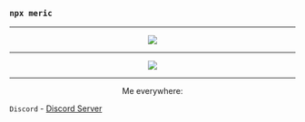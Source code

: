 ### `npx meric`
---
<p align="center">
<a href="https://discord.com/users/455384255774720011">
  <img src="https://lanyard-profile-readme.vercel.app/api/455384255774720011"/>
</a>
</p>

---

<p align="center">
<img src="https://github-readme-stats.vercel.app/api/top-langs/?username=jiprettycool&layout=compact&text_color=fe9cd8&title_color=fe9cd8&bg_color=0d1117&count_private=true&include_all_commits=true&hide_border=true&langs_count=10"/>
</p>

---

<p align="center">
Me everywhere:
</p>

`Discord` - [Discord Server](https://discord.gg/ZQSHn9b)

